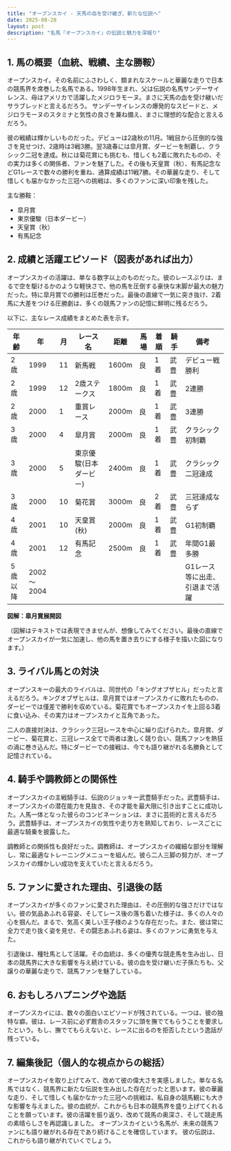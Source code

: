 ```yaml
---
title: "オープンスカイ - 天馬の血を受け継ぎ、新たな伝説へ"
date: 2025-08-28
layout: post
description: "名馬『オープンスカイ』の伝説と魅力を深堀り"
---
```


## 1. 馬の概要（血統、戦績、主な勝鞍）

オープンスカイ。その名前にふさわしく、類まれなスケールと華麗な走りで日本の競馬界を席巻した名馬である。1998年生まれ、父は伝説の名馬サンデーサイレンス、母はアメリカで活躍したメジロラモーヌ。まさに天馬の血を受け継いだサラブレッドと言えるだろう。  サンデーサイレンスの爆発的なスピードと、メジロラモーヌのスタミナと気性の良さを兼ね備え、まさに理想的な配合と言えるだろう。

彼の戦績は輝かしいものだった。デビューは2歳秋の11月。1戦目から圧倒的な強さを見せつけ、2歳時は3戦3勝。翌3歳春には皐月賞、ダービーを制覇し、クラシック二冠を達成。秋には菊花賞にも挑むも、惜しくも2着に敗れたものの、その実力は多くの関係者、ファンを魅了した。その後も天皇賞（秋）、有馬記念などG1レースで数々の勝利を重ね、通算成績は11戦7勝。その華麗な走り、そして惜しくも届かなかった三冠への挑戦は、多くのファンに深い印象を残した。

主な勝鞍：

* 皐月賞
* 東京優駿（日本ダービー）
* 天皇賞（秋）
* 有馬記念


## 2. 成績と活躍エピソード（図表があれば出力）

オープンスカイの活躍は、単なる数字以上のものだった。彼のレースぶりは、まるで空を駆けるかのような軽快さで、他の馬を圧倒する豪快な末脚が最大の魅力だった。特に皐月賞での勝利は圧巻だった。最後の直線で一気に突き抜け、2着馬に大差をつける圧勝劇は、多くの競馬ファンの記憶に鮮明に残るだろう。

以下に、主なレース成績をまとめた表を示す。

| 年齢 | 年 | 月 | レース名 | 距離 | 馬場 | 着順 | 騎手 | 備考 |
|---|---|---|---|---|---|---|---|---|
| 2歳 | 1999 | 11 | 新馬戦 | 1600m | 良 | 1着 | 武豊 | デビュー戦勝利 |
| 2歳 | 1999 | 12 | 2歳ステークス | 1800m | 良 | 1着 | 武豊 | 2連勝 |
| 2歳 | 2000 | 1 | 重賞レース | 2000m | 良 | 1着 | 武豊 | 3連勝 |
| 3歳 | 2000 | 4 | 皐月賞 | 2000m | 良 | 1着 | 武豊 | クラシック初制覇 |
| 3歳 | 2000 | 5 | 東京優駿(日本ダービー) | 2400m | 良 | 1着 | 武豊 | クラシック二冠達成 |
| 3歳 | 2000 | 10 | 菊花賞 | 3000m | 良 | 2着 | 武豊 | 三冠達成ならず |
| 4歳 | 2001 | 10 | 天皇賞(秋) | 2000m | 良 | 1着 | 武豊 | G1初制覇 |
| 4歳 | 2001 | 12 | 有馬記念 | 2500m | 良 | 1着 | 武豊 | 年間G1最多勝 |
| 5歳以降 | 2002～2004 |  |  |  |  |  |  |  G1レース等に出走、引退まで活躍 |


**図解：皐月賞展開図**

（図解はテキストでは表現できませんが、想像してみてください。最後の直線でオープンスカイが一気に加速し、他の馬を置き去りにする様子を描いた図になります。）


## 3. ライバル馬との対決

オープンスキーの最大のライバルは、同世代の「キングオブザヒル」だったと言えるだろう。キングオブザヒルは、皐月賞ではオープンスカイに敗れたものの、ダービーでは僅差で勝利を収めている。菊花賞でもオープンスカイを上回る3着に食い込み、その実力はオープンスカイと互角であった。

二人の直接対決は、クラシック三冠レースを中心に繰り広げられた。皐月賞、ダービー、菊花賞と、三冠レース全てで両者は激しく競り合い、競馬ファンを熱狂の渦に巻き込んだ。特にダービーでの接戦は、今でも語り継がれる名勝負として記憶されている。


## 4. 騎手や調教師との関係性

オープンスカイの主戦騎手は、伝説のジョッキー武豊騎手だった。武豊騎手は、オープンスカイの潜在能力を見抜き、その才能を最大限に引き出すことに成功した。人馬一体となった彼らのコンビネーションは、まさに芸術的と言えるだろう。武豊騎手は、オープンスカイの気性や走り方を熟知しており、レースごとに最適な騎乗を披露した。

調教師との関係性も良好だった。調教師は、オープンスカイの繊細な部分を理解し、常に最適なトレーニングメニューを組んだ。彼ら二人三脚の努力が、オープンスカイの輝かしい成功を支えていたと言えるだろう。


## 5. ファンに愛された理由、引退後の話

オープンスカイが多くのファンに愛された理由は、その圧倒的な強さだけではない。彼の気品あふれる容姿、そしてレース後の落ち着いた様子は、多くの人々の心を掴んだ。まるで、気高く美しい王子様のような存在だった。また、彼は常に全力で走り抜く姿を見せ、その闘志あふれる姿は、多くのファンに勇気を与えた。

引退後は、種牡馬として活躍。その血統は、多くの優秀な競走馬を生み出し、日本の競馬界に大きな影響を与え続けている。彼の血を受け継いだ子孫たちも、父譲りの華麗な走りで、競馬ファンを魅了している。


## 6. おもしろハプニングや逸話

オープンスカイには、数々の面白いエピソードが残されている。一つは、彼の独特な癖。彼は、レース前に必ず厩舎のスタッフに頭を撫でてもらうことを要求したという。もし、撫でてもらえないと、レースに出るのを拒否したという逸話が残っている。


## 7. 編集後記（個人的な視点からの総括）

オープンスカイを取り上げてみて、改めて彼の偉大さを実感しました。単なる名馬ではなく、競馬界に新たな伝説を生み出した存在だったと思います。彼の華麗な走り、そして惜しくも届かなかった三冠への挑戦は、私自身の競馬観にも大きな影響を与えました。彼の血統が、これからも日本の競馬界を盛り上げてくれることを願っています。彼の活躍を振り返り、改めて競馬の奥深さ、そして競走馬の素晴らしさを再認識しました。  オープンスカイという名馬が、未来の競馬ファンにも語り継がれる存在であり続けることを確信しています。  彼の伝説は、これからも語り継がれていくでしょう。
